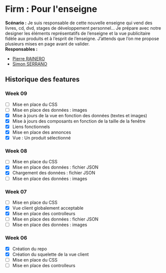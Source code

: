 # Firm : Pour l'enseigne
<b>Scénario :</b> Je suis responsable de cette nouvelle enseigne qui vend des livres, cd, dvd, stages de développement personnel… Je prépare avec notre designer les éléments représentatifs de l’enseigne et la vue publicitaire fidèle aux produits et à l’esprit de l’enseigne. J’attends que l’on me propose plusieurs mises en page avant de valider.<br/>
<b>Responsables :</b><br/>
 - [Pierre RAINERO](pierre.rainero@etu.unice.fr)
 - [Simon SERRANO](simon.serrano@etu.unice.fr)

## Historique des features
### Week 09
 - [ ] Mise en place du CSS
 - [ ] Mise en place des données : images
 - [x] Mise à jours de la vue en fonction des données (textes et images)
 - [x] Mise à jours des composants en fonction de la taille de la fenêtre
 - [x] Liens fonctionnels
 - [x] Mise en place des annonces
 - [x] Vue : Un produit sélectionné

### Week 08
 - [ ] Mise en place du CSS
 - [x] Mise en place des données : fichier JSON
 - [x] Chargement des données : fichier JSON
 - [ ] Mise en place des données : images

### Week 07
 - [ ] Mise en place du CSS
 - [x] Vue client globalement acceptable
 - [x] Mise en place des controlleurs
 - [ ] Mise en place des données : fichier JSON
 - [ ] Mise en place des données : images
 
### Week 06
 - [x] Création du repo
 - [x] Création du squelette de la vue client
 - [ ] Mise en place du CSS
 - [ ] Mise en place des controlleurs